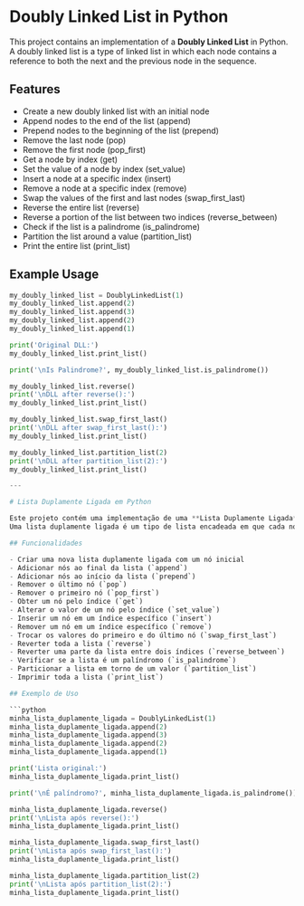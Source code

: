 # Doubly Linked List in Python

This project contains an implementation of a **Doubly Linked List** in Python.  
A doubly linked list is a type of linked list in which each node contains a reference to both the next and the previous node in the sequence.

## Features

- Create a new doubly linked list with an initial node
- Append nodes to the end of the list (append)
- Prepend nodes to the beginning of the list (prepend)
- Remove the last node (pop)
- Remove the first node (pop_first)
- Get a node by index (get)
- Set the value of a node by index (set_value)
- Insert a node at a specific index (insert)
- Remove a node at a specific index (remove)
- Swap the values of the first and last nodes (swap_first_last)
- Reverse the entire list (reverse)
- Reverse a portion of the list between two indices (reverse_between)
- Check if the list is a palindrome (is_palindrome)
- Partition the list around a value (partition_list)
- Print the entire list (print_list)

## Example Usage

```python
my_doubly_linked_list = DoublyLinkedList(1)
my_doubly_linked_list.append(2)
my_doubly_linked_list.append(3)
my_doubly_linked_list.append(2)
my_doubly_linked_list.append(1)

print('Original DLL:')
my_doubly_linked_list.print_list()

print('\nIs Palindrome?', my_doubly_linked_list.is_palindrome())

my_doubly_linked_list.reverse()
print('\nDLL after reverse():')
my_doubly_linked_list.print_list()

my_doubly_linked_list.swap_first_last()
print('\nDLL after swap_first_last():')
my_doubly_linked_list.print_list()

my_doubly_linked_list.partition_list(2)
print('\nDLL after partition_list(2):')
my_doubly_linked_list.print_list()

---

# Lista Duplamente Ligada em Python

Este projeto contém uma implementação de uma **Lista Duplamente Ligada** em Python.  
Uma lista duplamente ligada é um tipo de lista encadeada em que cada nó contém uma referência tanto para o próximo quanto para o nó anterior na sequência.

## Funcionalidades

- Criar uma nova lista duplamente ligada com um nó inicial
- Adicionar nós ao final da lista (`append`)
- Adicionar nós ao início da lista (`prepend`)
- Remover o último nó (`pop`)
- Remover o primeiro nó (`pop_first`)
- Obter um nó pelo índice (`get`)
- Alterar o valor de um nó pelo índice (`set_value`)
- Inserir um nó em um índice específico (`insert`)
- Remover um nó em um índice específico (`remove`)
- Trocar os valores do primeiro e do último nó (`swap_first_last`)
- Reverter toda a lista (`reverse`)
- Reverter uma parte da lista entre dois índices (`reverse_between`)
- Verificar se a lista é um palíndromo (`is_palindrome`)
- Particionar a lista em torno de um valor (`partition_list`)
- Imprimir toda a lista (`print_list`)

## Exemplo de Uso

```python
minha_lista_duplamente_ligada = DoublyLinkedList(1)
minha_lista_duplamente_ligada.append(2)
minha_lista_duplamente_ligada.append(3)
minha_lista_duplamente_ligada.append(2)
minha_lista_duplamente_ligada.append(1)

print('Lista original:')
minha_lista_duplamente_ligada.print_list()

print('\nÉ palíndromo?', minha_lista_duplamente_ligada.is_palindrome())

minha_lista_duplamente_ligada.reverse()
print('\nLista após reverse():')
minha_lista_duplamente_ligada.print_list()

minha_lista_duplamente_ligada.swap_first_last()
print('\nLista após swap_first_last():')
minha_lista_duplamente_ligada.print_list()

minha_lista_duplamente_ligada.partition_list(2)
print('\nLista após partition_list(2):')
minha_lista_duplamente_ligada.print_list()